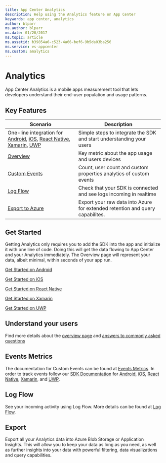 ```yaml
---
title: App Center Analytics
description: Help using the Analytics feature on App Center
keywords: app center, analytics
author: blparr
ms.author: blparr
ms.date: 01/20/2017
ms.topic: article
ms.assetid: b39854a6-c523-4a66-bef6-9b5da03ba256
ms.service: vs-appcenter
ms.custom: analytics
---
```


# Analytics

App Center Analytics is a mobile apps measurement tool that lets developers understand their end-user population and usage patterns.

## Key Features

| Scenario | Description |
|--|--|
| One-line integration for [Android](~/sdk/getting-started/android.md), [iOS](~/sdk/getting-started/ios.md), [React Native](~/sdk/getting-started/react-native.md), [Xamarin](~/sdk/getting-started/xamarin.md), [UWP](~/sdk/getting-started/uwp.md) | Simple steps to integrate the SDK and start understanding your users|
| [Overview](~/analytics/overview.md) | Key metric about the app usage and users devices|
| [Custom Events](~/analytics/event-metrics.md)| Count, user count and custom properties analytics of custom events|
| [Log Flow](~/analytics/log-flow.md)| Check that your SDK is connected and see logs incoming in realtime|
| [Export to Azure](~/analytics/export.md)| Export your raw data into Azure for extended retention and query capabilites.|

## Get Started

Getting Analytics only requires you to add the SDK into the app and initialize it with one line of code.
Doing this will get the data flowing to App Center and your Analytics immediately.
The Overview page will represent your data, albeit minimal, within seconds of your app run.

[Get Started on Android](~/sdk/getting-started/android.md)

[Get Started on iOS](~/sdk/getting-started/ios.md)

[Get Started on React Native](~/sdk/getting-started/react-native.md)

[Get Started on Xamarin](~/sdk/getting-started/xamarin.md)

[Get Started on UWP](~/sdk/getting-started/uwp.md)

## Understand your users

Find more details about the [overview page](~/analytics/overview.md) and [answers to commonly asked questions](~/analytics/faq.md)

## Events Metrics

The documentation for Custom Events can be found at [Events Metrics](~/analytics/event-metrics.md). In order to track events follow our [SDK Documentation](~/sdk/index.md) for [Android](~/sdk/analytics/android.md), [iOS](~/sdk/analytics/ios.md), [React Native](~/sdk/analytics/react-native.md), [Xamarin](~/sdk/analytics/xamarin.md), and [UWP](~/sdk/analytics/uwp.md).

## Log Flow

See your incoming activity using Log Flow. More details can be found at [Log Flow](~/analytics/log-flow.md).

## Export

Export all your Analytics data into Azure Blob Storage or Application Insights. This will allow you to keep your data as long as you need, as well as further insights into your data with powerful filtering, data visualizations and query capabilities.